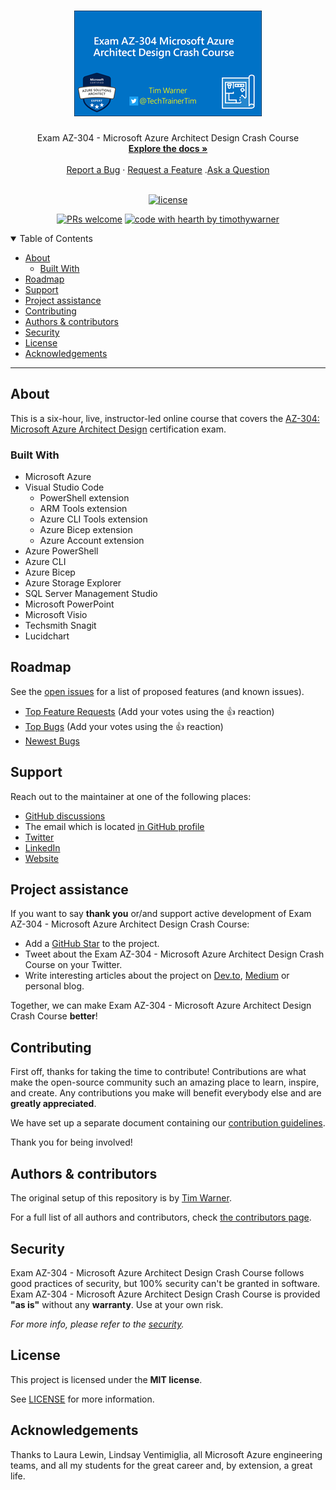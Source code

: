 <h1 align="center">
  <a href="https://github.com/timothywarner/az304">
    <!-- Please provide path to your logo here -->
    <img src="docs/images/az304-cover.png" alt="AZ-304" width="300" />
  </a>
</h1>

<div align="center">
  Exam AZ-304 - Microsoft Azure Architect Design Crash Course
  <br />
  <a href="#about"><strong>Explore the docs »</strong></a>
  <br />
  <br />
  <a href="https://github.com/timothywarner/az304/issues/new?assignees=&labels=bug&template=01_BUG_REPORT.md&title=bug%3A+">Report a Bug</a>
  ·
  <a href="https://github.com/timothywarner/az304/issues/new?assignees=&labels=enhancement&template=02_FEATURE_REQUEST.md&title=feat%3A+">Request a Feature</a>
  .<a href="https://github.com/timothywarner/az304/discussions">Ask a Question</a>
</div>

<div align="center">
<br />

[![license](https://img.shields.io/github/license/timothywarner/az304.svg?style=flat-square)](LICENSE)

[![PRs welcome](https://img.shields.io/badge/PRs-welcome-ff69b4.svg?style=flat-square)](https://github.com/timothywarner/az304/issues?q=is%3Aissue+is%3Aopen+label%3A%22help+wanted%22)
[![code with hearth by timothywarner](https://img.shields.io/badge/%3C%2F%3E%20with%20%E2%99%A5%20by-timothywarner-ff1414.svg?style=flat-square)](https://github.com/timothywarner)

</div>

<details open="open">
<summary>Table of Contents</summary>

- [About](#about)
  - [Built With](#built-with)
- [Roadmap](#roadmap)
- [Support](#support)
- [Project assistance](#project-assistance)
- [Contributing](#contributing)
- [Authors & contributors](#authors--contributors)
- [Security](#security)
- [License](#license)
- [Acknowledgements](#acknowledgements)

</details>

---

## About

This is a six-hour, live, instructor-led online course that covers the [AZ-304: Microsoft Azure Architect Design](https://docs.microsoft.com/en-us/learn/certifications/exams/az-304) certification exam.

### Built With

- Microsoft Azure
- Visual Studio Code
  - PowerShell extension
  - ARM Tools extension
  - Azure CLI Tools extension
  - Azure Bicep extension
  - Azure Account extension
- Azure PowerShell
- Azure CLI
- Azure Bicep
- Azure Storage Explorer
- SQL Server Management Studio
- Microsoft PowerPoint
- Microsoft Visio
- Techsmith Snagit
- Lucidchart

## Roadmap

See the [open issues](https://github.com/timothywarner/az304/issues) for a list of proposed features (and known issues).

- [Top Feature Requests](https://github.com/timothywarner/az304/issues?q=label%3Aenhancement+is%3Aopen+sort%3Areactions-%2B1-desc) (Add your votes using the 👍 reaction)
- [Top Bugs](https://github.com/timothywarner/az304/issues?q=is%3Aissue+is%3Aopen+label%3Abug+sort%3Areactions-%2B1-desc) (Add your votes using the 👍 reaction)
- [Newest Bugs](https://github.com/timothywarner/az304/issues?q=is%3Aopen+is%3Aissue+label%3Abug)

## Support

Reach out to the maintainer at one of the following places:

- [GitHub discussions](https://github.com/timothywarner/az304/discussions)
- The email which is located [in GitHub profile](https://github.com/timothywarner)
- [Twitter](http://twitter.com/techtrainertim)
- [LinkedIn](https://www.linkedin.com/in/timothywarner)
- [Website](https://techtrainertim.com/)

## Project assistance

If you want to say **thank you** or/and support active development of Exam AZ-304 - Microsoft Azure Architect Design Crash Course:

- Add a [GitHub Star](https://github.com/timothywarner/az304) to the project.
- Tweet about the Exam AZ-304 - Microsoft Azure Architect Design Crash Course on your Twitter.
- Write interesting articles about the project on [Dev.to](https://dev.to/), [Medium](https://medium.com/) or personal blog.

Together, we can make Exam AZ-304 - Microsoft Azure Architect Design Crash Course **better**!

## Contributing

First off, thanks for taking the time to contribute! Contributions are what make the open-source community such an amazing place to learn, inspire, and create. Any contributions you make will benefit everybody else and are **greatly appreciated**.

We have set up a separate document containing our [contribution guidelines](docs/CONTRIBUTING.md).

Thank you for being involved!

## Authors & contributors

The original setup of this repository is by [Tim Warner](https://github.com/timothywarner).

For a full list of all authors and contributors, check [the contributors page](https://github.com/timothywarner/az304/contributors).

## Security

Exam AZ-304 - Microsoft Azure Architect Design Crash Course follows good practices of security, but 100% security can't be granted in software.
Exam AZ-304 - Microsoft Azure Architect Design Crash Course is provided **"as is"** without any **warranty**. Use at your own risk.

_For more info, please refer to the [security](docs/SECURITY.md)._

## License

This project is licensed under the **MIT license**.

See [LICENSE](LICENSE) for more information.

## Acknowledgements

Thanks to Laura Lewin, Lindsay Ventimiglia, all Microsoft Azure engineering teams, and all my students for the great career and, by extension, a great life.
